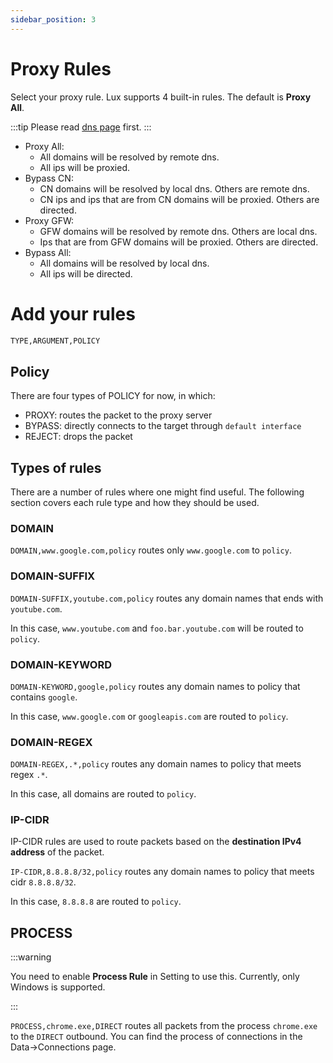 ```yaml
---
sidebar_position: 3
---
```


# Proxy Rules

Select your proxy rule. Lux supports 4 built-in rules. The default is **Proxy All**.

:::tip
Please read [dns page](dns.md) first.
:::

* Proxy All: 
  * All domains will be resolved by remote dns.
  * All ips will be proxied.
* Bypass CN: 
  * CN domains will be resolved by local dns. Others are remote dns.
  * CN ips and ips that are from CN domains will be proxied. Others are directed.
* Proxy GFW:
  * GFW domains will be resolved by remote dns. Others are local dns.
  * Ips that are from GFW domains will be proxied. Others are directed.
* Bypass All:
  * All domains will be resolved by local dns.
  * All ips will be directed.


# Add your rules

```txt
TYPE,ARGUMENT,POLICY
```

## Policy

There are four types of POLICY for now, in which:

- PROXY: routes the packet to the proxy server
- BYPASS: directly connects to the target through `default interface` 
- REJECT: drops the packet


## Types of rules

There are a number of rules where one might find useful. The following section covers each rule type and how they should be used.

### DOMAIN

`DOMAIN,www.google.com,policy` routes only `www.google.com` to `policy`.

### DOMAIN-SUFFIX

`DOMAIN-SUFFIX,youtube.com,policy` routes any domain names that ends with `youtube.com`.

In this case, `www.youtube.com` and `foo.bar.youtube.com` will be routed to `policy`.

### DOMAIN-KEYWORD

`DOMAIN-KEYWORD,google,policy` routes any domain names to policy that contains `google`.

In this case, `www.google.com` or `googleapis.com` are routed to `policy`.

### DOMAIN-REGEX

`DOMAIN-REGEX,.*,policy` routes any domain names to policy that meets regex `.*`.

In this case, all domains are routed to `policy`.


### IP-CIDR

IP-CIDR rules are used to route packets based on the **destination IPv4 address** of the packet.

`IP-CIDR,8.8.8.8/32,policy` routes any domain names to policy that meets cidr `8.8.8.8/32`.

In this case, `8.8.8.8` are routed to `policy`.

## PROCESS

:::warning

You need to enable **Process Rule** in Setting to use this.
Currently, only Windows is supported.

:::

`PROCESS,chrome.exe,DIRECT` routes all packets from the process `chrome.exe` to the `DIRECT` outbound. 
You can find the process of connections in the Data->Connections page.

